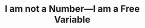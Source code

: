 ---
title: I am not a Number—I am a Free Variable
paper-url: http://www.cs.ru.nl/~james/RESEARCH/haskell2004.pdf
authors:
- Conor McBride
- James McKinna
type: paper
tags:
- variable binding
doHaskell-type: functional pearl
dohaskell-year: 2004
---